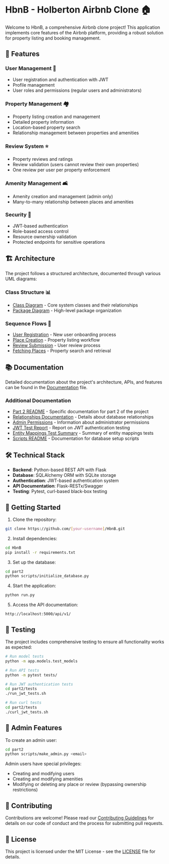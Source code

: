 # HbnB - Holberton Airbnb Clone 🏠

Welcome to HbnB, a comprehensive Airbnb clone project! This application implements core features of the Airbnb platform, providing a robust solution for property listing and booking management.

## 🌟 Features

### User Management 👤
- User registration and authentication with JWT
- Profile management
- User roles and permissions (regular users and administrators)

### Property Management 🏘️
- Property listing creation and management
- Detailed property information
- Location-based property search
- Relationship management between properties and amenities

### Review System ⭐
- Property reviews and ratings
- Review validation (users cannot review their own properties)
- One review per user per property enforcement

### Amenity Management 🛋️
- Amenity creation and management (admin only)
- Many-to-many relationship between places and amenities

### Security 🔐
- JWT-based authentication
- Role-based access control
- Resource ownership validation
- Protected endpoints for sensitive operations

## 🏗️ Architecture

The project follows a structured architecture, documented through various UML diagrams:

### Class Structure 📊
- [Class Diagram](./UML/Class_Diagram.png) - Core system classes and their relationships
- [Package Diagram](./UML/Package_Diagram.png) - High-level package organization

### Sequence Flows 🔄
- [User Registration](./UML/Sequences%20diagrams/User_Registration.png) - New user onboarding process
- [Place Creation](./UML/Sequences%20diagrams/Place_Creation.png) - Property listing workflow
- [Review Submission](./UML/Sequences%20diagrams/Review_Submission.png) - User review process
- [Fetching Places](./UML/Sequences%20diagrams/Fetching_Places_List.png) - Property search and retrieval

## 📚 Documentation

Detailed documentation about the project's architecture, APIs, and features can be found in the [Documentation](./Documentation.md) file.

### Additional Documentation

- [Part 2 README](./part2/README.md) - Specific documentation for part 2 of the project
- [Relationships Documentation](./part2/RELATIONSHIPS.md) - Details about database relationships
- [Admin Permissions](./part2/ADMIN_PERMISSIONS.md) - Information about administrator permissions
- [JWT Test Report](./part2/tests/jwt_test_report.md) - Report on JWT authentication testing
- [Entity Mappings Test Summary](./part2/tests/entity_mappings_test_summary.md) - Summary of entity mappings tests
- [Scripts README](./part2/scripts/README.md) - Documentation for database setup scripts

## 🛠️ Technical Stack

- **Backend**: Python-based REST API with Flask
- **Database**: SQLAlchemy ORM with SQLite storage
- **Authentication**: JWT-based authentication system
- **API Documentation**: Flask-RESTx/Swagger
- **Testing**: Pytest, curl-based black-box testing

## 🚀 Getting Started

1. Clone the repository:
```bash
git clone https://github.com/[your-username]/HbnB.git
```

2. Install dependencies:
```bash
cd HbnB
pip install -r requirements.txt
```

3. Set up the database:
```bash
cd part2
python scripts/initialize_database.py
```

4. Start the application:
```bash
python run.py
```

5. Access the API documentation:
```
http://localhost:5000/api/v1/
```

## 🧪 Testing

The project includes comprehensive testing to ensure all functionality works as expected:

```bash
# Run model tests
python -m app.models.test_models

# Run API tests
python -m pytest tests/

# Run JWT authentication tests
cd part2/tests
./run_jwt_tests.sh

# Run curl tests
cd part2/tests
./curl_jwt_tests.sh
```

## 👮 Admin Features

To create an admin user:

```bash
cd part2
python scripts/make_admin.py <email>
```

Admin users have special privileges:
- Creating and modifying users
- Creating and modifying amenities
- Modifying or deleting any place or review (bypassing ownership restrictions)

## 🤝 Contributing

Contributions are welcome! Please read our [Contributing Guidelines](CONTRIBUTING.md) for details on our code of conduct and the process for submitting pull requests.

## 📝 License

This project is licensed under the MIT License - see the [LICENSE](LICENSE) file for details.

